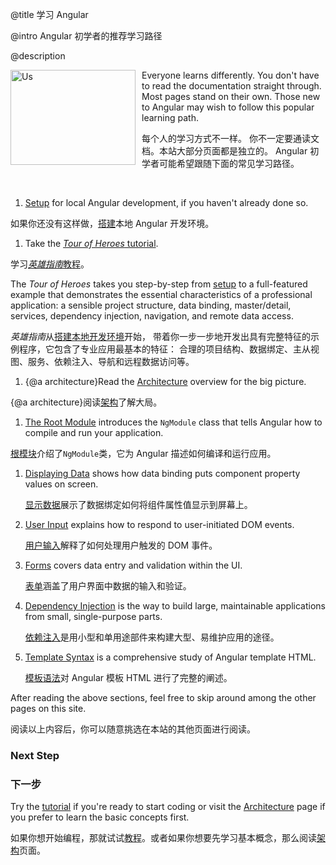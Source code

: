 @title
学习 Angular

@intro
Angular 初学者的推荐学习路径

@description



<figure>
  <img src="assets/images/devguide/intro/people.png" width="200px" height="152px" alt="Us" align="left" style="margin-left:-40px;margin-right:10px"></img>
</figure>



Everyone learns differently.
You don't have to read the documentation straight through.  Most pages stand on their own.
Those new to Angular may wish to follow this popular learning path.
<br class="l-clear-left">

每个人的学习方式不一样。
你不一定要通读文档。本站大部分页面都是独立的。
Angular 初学者可能希望跟随下面的常见学习路径。

<br class="l-clear-left">

1. [Setup](guide/setup "Setup locally withe Quickstart seed") for local Angular development, if you haven't already done so.

  如果你还没有这样做，[搭建](guide/setup  "利用《快速起步》种子搭建本地开发环境")本地 Angular 开发环境。

1. Take the [*Tour of Heroes* tutorial](tutorial "Tour of Heroes"). 

  学习[*英雄指南*教程](tutorial "Tour of Heroes")。
  
  The *Tour of Heroes* takes you step-by-step from [setup](guide/setup)
  to a full-featured example that demonstrates the essential characteristics of a professional application:
  a sensible project structure, data binding, master/detail, services, dependency injection, navigation, and remote data access.

  *英雄指南*从[搭建本地开发环境](guide/setup)开始，
  带着你一步一步地开发出具有完整特征的示例程序，它包含了专业应用最基本的特征：
  合理的项目结构、数据绑定、主从视图、服务、依赖注入、导航和远程数据访问等。

1. {@a architecture}Read the [Architecture](guide/architecture) overview for the big picture.

  {@a architecture}阅读[架构](guide/architecture)了解大局。

1. [The Root Module](guide/appmodule) introduces the `NgModule` class that tells Angular how to compile and run your application.

  [根模块](guide/appmodule)介绍了`NgModule`类，它为 Angular 描述如何编译和运行应用。

1. [Displaying Data](guide/displaying-data) shows how data binding puts component property values on screen.

   [显示数据](guide/displaying-data)展示了数据绑定如何将组件属性值显示到屏幕上。

1. [User Input](guide/user-input) explains how to respond to user-initiated DOM events.

   [用户输入](guide/user-input)解释了如何处理用户触发的 DOM 事件。

1. [Forms](guide/forms) covers data entry and validation within the UI.

   [表单](guide/forms)涵盖了用户界面中数据的输入和验证。

1. [Dependency Injection](guide/dependency-injection) is the way to build large, maintainable applications
from small, single-purpose parts.

   [依赖注入](guide/dependency-injection)是用小型和单用途部件来构建大型、易维护应用的途径。

1. [Template Syntax](guide/template-syntax) is a comprehensive study of Angular template HTML.

   [模板语法](guide/template-syntax)对 Angular 模板 HTML 进行了完整的阐述。

After reading the above sections, feel free to skip around among the other pages on this site.

阅读以上内容后，你可以随意挑选在本站的其他页面进行阅读。


<div class="l-sub-section">



### Next Step

### 下一步

Try the [tutorial](tutorial "Tour of Heroes") if you're ready to start coding or
visit the [Architecture](guide/architecture "Basic Concepts") page if you prefer to learn the basic concepts first.

如果你想开始编程，那就试试[教程](tutorial "英雄指南")。或者如果你想要先学习基本概念，那么阅读[架构](guide/architecture "基本概念")页面。

</div>


